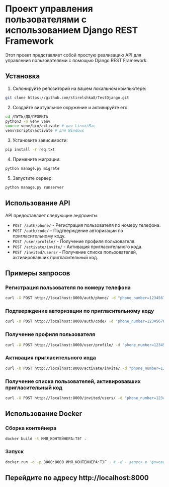 # Проект управления пользователями с использованием Django REST Framework

Этот проект представляет собой простую реализацию API для управления пользователями с помощью Django REST Framework.

## Установка

1. Склонируйте репозиторий на вашем локальном компьютере:

```bash
git clone https://github.com/stirelshka8/TestDjango.git
```

2. Создайте виртуальное окружение и активируйте его:

```bash
cd /ПУТЬ/ДО/ПРОЕКТА
python3 -m venv venv
source venv/bin/activate # для Linux/Mac
venv\Scripts\activate # для Windows
```

3. Установите зависимости:

```bash
pip install -r req.txt
```


4. Примените миграции:

```bash
python manage.py migrate
```

5. Запустите сервер:

```bash
python manage.py runserver
```


## Использование API

API предоставляет следующие эндпоинты:

- `POST /auth/phone/` - Регистрация пользователя по номеру телефона.
- `POST /auth/code/` - Подтверждение авторизации по пригласительному коду.
- `POST /user/profile/` - Получение профиля пользователя.
- `POST /activate/invite/` - Активация пригласительного кода.
- `POST /invited/users/` - Получение списка пользователей, активировавших пригласительный код.

## Примеры запросов

### Регистрация пользователя по номеру телефона

```bash
curl -X POST http://localhost:8000/auth/phone/ -d "phone_number=1234567890"
```

### Подтверждение авторизации по пригласительному коду
```bash
curl -X POST http://localhost:8000/auth/code/ -d "phone_number=1234567890&code=1234"
```
### Получение профиля пользователя
```bash
curl -X POST http://localhost:8000/user/profile/ -d "phone_number=1234567890"
```
### Активация пригласительного кода
```bash
curl -X POST http://localhost:8000/activate/invite/ -d "phone_number=1234567890&invite_code=ABCD12"
```
### Получение списка пользователей, активировавших пригласительный код
```bash
curl -X POST http://localhost:8000/invited/users/ -d "phone_number=1234567890"
```

## Использование Docker

### Сборка контейнера
```bash
docker build -t ИМЯ_КОНТЕЙНЕРА:ТЭГ .
```

### Запуск 
```bash
docker run -d -p 8000:8000 ИМЯ_КОНТЕЙНЕРА:ТЭГ . # -d - запуск в "фоновом" режиме
```

## Перейдите по адресу http://localhost:8000